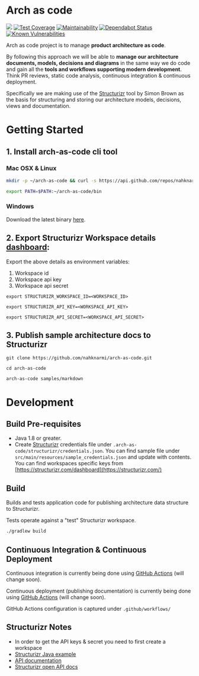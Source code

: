 # Arch as code

![](https://github.com/nahknarmi/arch-as-code/workflows/Build%20&%20Test/badge.svg) 
[![Test Coverage](https://api.codeclimate.com/v1/badges/bf154787f36e5afed62e/test_coverage)](https://codeclimate.com/github/nahknarmi/arch-as-code/test_coverage)
[![Maintainability](https://api.codeclimate.com/v1/badges/bf154787f36e5afed62e/maintainability)](https://codeclimate.com/github/nahknarmi/arch-as-code/maintainability)
[![Dependabot Status](https://api.dependabot.com/badges/status?host=github&repo=nahknarmi/arch-as-code)](https://dependabot.com)
[![Known Vulnerabilities](https://snyk.io/test/github/nahknarmi/arch-as-code/badge.svg)](https://snyk.io/test/github/nahknarmi/arch-as-code)

Arch as code project is to manage **product architecture as code**. 

By following this approach we will be able to **manage our architecture documents, models, decisions and diagrams** in the same way we do code and gain all the **tools and workflows supporting modern development**. Think PR reviews, static code analysis, continuous integration & continuous deployment.

Specifically we are making use of the [Structurizr](https://structurizr.com/) tool by Simon Brown as the basis for structuring and storing our architecture models, decisions, views and documentation.

# Getting Started 

## 1. Install arch-as-code cli tool 

### Mac OSX & Linux

```bash
mkdir -p ~/arch-as-code && curl -s https://api.github.com/repos/nahknarmi/arch-as-code/releases/latest | grep "browser_download_url" | cut -d : -f 2,3 | tr -d \" | xargs curl -L | tar --strip-components 1 -x -C ~/arch-as-code

export PATH=$PATH:~/arch-as-code/bin
```

### Windows

Download the latest binary [here](https://github.com/nahknarmi/arch-as-code/releases/latest).


## 2. Export Structurizr Workspace details [dashboard](https://structurizr.com/dashboard):

Export the above details as environment variables:
1. Workspace id
1. Workspace api key
1. Workspace api secret

```
export STRUCTURIZR_WORKSPACE_ID=<WORKSPACE_ID>

export STRUCTURIZR_API_KEY=<WORKSPACE_API_KEY>

export STRUCTURIZR_API_SECRET=<WORKSPACE_API_SECRET>
```

## 3. Publish sample architecture docs to Structurizr
```
git clone https://github.com/nahknarmi/arch-as-code.git

cd arch-as-code

arch-as-code samples/markdown
```

# Development

## Build Pre-requisites
- Java 1.8 or greater.
- Create [Structurizr](https://structurizr.com/) credentials file under `.arch-as-code/structurizr/credentials.json`. 
You can find sample file under `src/main/resources/sample_credentials.json` and update with contents. 
You can find workspaces specific keys from [https://structurizr.com/dashboard](https://structurizr.com/) 

## Build

Builds and tests application code for publishing architecture data structure to Structurizr.

Tests operate against a "test" Structurizr workspace.

```bash
./gradlew build
```

## Continuous Integration & Continuous Deployment

Continuous integration is currently being done using [GitHub Actions](https://github.com/nahknarmi/arch-as-code/actions) (will change soon).

Continuous deployment (publishing documentation) is currently being done using [GitHub Actions](https://github.com/nahknarmi/arch-as-code/actions) (will change soon). 

GitHub Actions configuration is captured under `.github/workflows/`

## Structurizr Notes
- In order to get the API keys & secret you need to first create a workspace
- [Structurizr Java example](https://github.com/structurizr/java-quickstart)
- [API documentation](https://structurizr.com/help/web-api)
- [Structurizr open API docs](https://structurizr.com/static/assets/structurizr-api.yaml)
